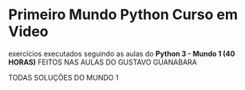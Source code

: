 # Primeiro Mundo Python Curso em Video

exercícios executados seguindo as aulas do **Python 3 - Mundo 1 (40 HORAS)**
FEITOS NAS AULAS DO GUSTAVO GUANABARA

TODAS SOLUÇÕES DO MUNDO 1 
